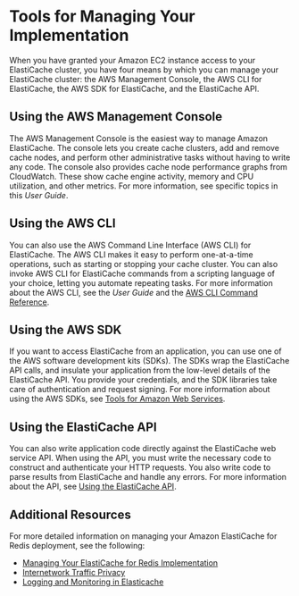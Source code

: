 # Tools for Managing Your Implementation<a name="WhatIs.Managing"></a>

When you have granted your Amazon EC2 instance access to your ElastiCache cluster, you have four means by which you can manage your ElastiCache cluster: the AWS Management Console, the AWS CLI for ElastiCache, the AWS SDK for ElastiCache, and the ElastiCache API\.

## Using the AWS Management Console<a name="WhatIs.Managing.Means.CON"></a>

The AWS Management Console is the easiest way to manage Amazon ElastiCache\. The console lets you create cache clusters, add and remove cache nodes, and perform other administrative tasks without having to write any code\. The console also provides cache node performance graphs from CloudWatch\. These show cache engine activity, memory and CPU utilization, and other metrics\. For more information, see specific topics in this *User Guide*\.

## Using the AWS CLI<a name="WhatIs.Managing.Means.CLI"></a>

You can also use the AWS Command Line Interface \(AWS CLI\) for ElastiCache\. The AWS CLI makes it easy to perform one\-at\-a\-time operations, such as starting or stopping your cache cluster\. You can also invoke AWS CLI for ElastiCache commands from a scripting language of your choice, letting you automate repeating tasks\. For more information about the AWS CLI, see the *User Guide* and the [AWS CLI Command Reference](https://docs.aws.amazon.com/cli/latest/reference/)\.

## Using the AWS SDK<a name="WhatIs.Managing.Means.SDK"></a>

If you want to access ElastiCache from an application, you can use one of the AWS software development kits \(SDKs\)\. The SDKs wrap the ElastiCache API calls, and insulate your application from the low\-level details of the ElastiCache API\. You provide your credentials, and the SDK libraries take care of authentication and request signing\. For more information about using the AWS SDKs, see [Tools for Amazon Web Services](https://aws.amazon.com/tools/)\.

## Using the ElastiCache API<a name="WhatIs.Managing.Means.API"></a>

You can also write application code directly against the ElastiCache web service API\. When using the API, you must write the necessary code to construct and authenticate your HTTP requests\. You also write code to parse results from ElastiCache and handle any errors\. For more information about the API, see [Using the ElastiCache API](ProgrammingGuide.md)\.

## Additional Resources<a name="what-is-managing-see-also"></a>

For more detailed information on managing your Amazon ElastiCache for Redis deployment, see the following:
+ [Managing Your ElastiCache for Redis Implementation](managing-elasticache.md)
+ [Internetwork Traffic Privacy](Security.md)
+ [Logging and Monitoring in Elasticache](MonitoringECMetrics.md)